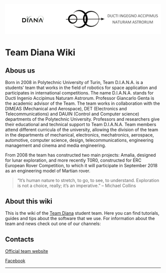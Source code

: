 ![](images/header-logo-wiki.png)

# Team Diana Wiki 

## Abous us

Born in 2008 in Polytechnic University of Turin, Team D.I.A.N.A. is a students’ team that works in the field of robotics for space application and participates in international competitions.
The name D.I.A.N.A. stands for Ducti Ingenio Accipimus Naturam Astrorum.
Professor Giancarlo Genta is the academic advisor of the Team.
The team works in collaboration with the DIMEAS (Mechanical and Aerospace), DET (Electronics and Telecommunications) and DAUIN (Control and Computer science) departments of the Polytechnic University.
Professors and researchers give their educational and technical support to Team D.I.A.N.A.
Team members attend different curricula of the university, allowing the division of the team in the departments of mechanical, electronics, mechatronics, aerospace, automotive, computer science, design, telecommunications, engineering management and cinema and media engineering.

From 2008 the team has constructed two main projects: Amalia, designed for lunar exploration, and more recently T0R0, constructed for ERC European Rover Competition, to which it will participate in September 2018 as an engineering model of Martian rover.

> “It’s human nature to stretch, to go, to see, to understand. Exploration is not a choice, really; it’s an imperative.” – Michael Collins

## About this wiki 

This is the wiki of the [Team Diana](http://teamdiana.org/) student team. Here you can find tutorials, guides and tips about the software that we use. 
For information about the team and news check out one of our channels:

## Contacts

[Official team website](http://teamdiana.org/)

[Facebook](https://www.facebook.com/teamdiana/)

---
